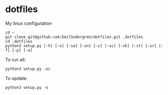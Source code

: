 # dotfiles
My linux configuration

```
cd ~
git clone git@github.com:EmilSodergren/dotfiles.git .dotfiles
cd .dotfiles
python3 setup.py [-h] [-o] [-sa] [-sn] [-c] [-sc] [-sk] [-st] [-sr] [-f] [-p] [-a]

```
To run all:
```
python3 setup.py -oc
```
To update:
```
python3 setup.py -o
```
